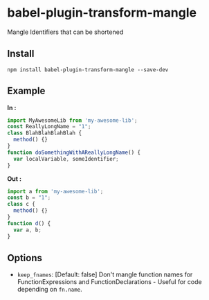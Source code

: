 # babel-plugin-transform-mangle

Mangle Identifiers that can be shortened

## Install

```
npm install babel-plugin-transform-mangle --save-dev
```
## Example

**In :**

```js
import MyAwesomeLib from 'my-awesome-lib';
const ReallyLongName = "1";
class BlahBlahBlahBlah {
  method() {}
}
function doSomethingWithAReallyLongName() {
  var localVariable, someIdentifier;
}
```

**Out :**

```js
import a from 'my-awesome-lib';
const b = "1";
class c {
  method() {}
}
function d() {
  var a, b;
}
```

## Options

+ `keep_fnames`: [Default: false] Don't mangle function names for FunctionExpressions and FunctionDeclarations - Useful for code depending on `fn.name`.
